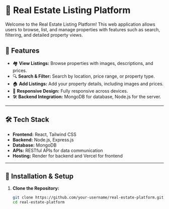 # 🏡 Real Estate Listing Platform

Welcome to the Real Estate Listing Platform! This web application allows users to browse, list, and manage properties with features such as search, filtering, and detailed property views.

## 🚀 Features

- 🏘️ **View Listings:** Browse properties with images, descriptions, and prices.
- 🔍 **Search & Filter:** Search by location, price range, or property type.
- 🏠 **Add Listings:** Add your property details, including images and prices.
- 📑 **Responsive Design:** Fully responsive across devices.
- 🛠️ **Backend Integration:** MongoDB for database, Node.js for the server.

---

## 🛠️ Tech Stack

- **Frontend:** React, Tailwind CSS
- **Backend:** Node.js, Express.js
- **Database:** MongoDB
- **APIs:** RESTful APIs for data communication
- **Hosting:** Render for backend and Vercel for frontend

---

## 🚧 Installation & Setup

1. **Clone the Repository:**
   ```bash
   git clone https://github.com/your-username/real-estate-platform.git
   cd real-estate-platform
